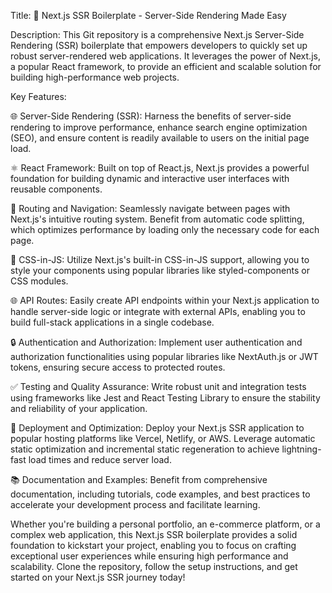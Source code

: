 Title: 🚀 Next.js SSR Boilerplate - Server-Side Rendering Made Easy  

Description:
This Git repository is a comprehensive Next.js Server-Side Rendering (SSR) boilerplate that empowers developers to quickly set up robust server-rendered web applications. It leverages the power of Next.js, a popular React framework, to provide an efficient and scalable solution for building high-performance web projects.

Key Features:

🌐 Server-Side Rendering (SSR): Harness the benefits of server-side rendering to improve performance, enhance search engine optimization (SEO), and ensure content is readily available to users on the initial page load.

⚛️ React Framework: Built on top of React.js, Next.js provides a powerful foundation for building dynamic and interactive user interfaces with reusable components.

🚦 Routing and Navigation: Seamlessly navigate between pages with Next.js's intuitive routing system. Benefit from automatic code splitting, which optimizes performance by loading only the necessary code for each page.

💅 CSS-in-JS: Utilize Next.js's built-in CSS-in-JS support, allowing you to style your components using popular libraries like styled-components or CSS modules.

🌐 API Routes: Easily create API endpoints within your Next.js application to handle server-side logic or integrate with external APIs, enabling you to build full-stack applications in a single codebase.

🔒 Authentication and Authorization: Implement user authentication and authorization functionalities using popular libraries like NextAuth.js or JWT tokens, ensuring secure access to protected routes.

✅ Testing and Quality Assurance: Write robust unit and integration tests using frameworks like Jest and React Testing Library to ensure the stability and reliability of your application.

🚀 Deployment and Optimization: Deploy your Next.js SSR application to popular hosting platforms like Vercel, Netlify, or AWS. Leverage automatic static optimization and incremental static regeneration to achieve lightning-fast load times and reduce server load.

📚 Documentation and Examples: Benefit from comprehensive documentation, including tutorials, code examples, and best practices to accelerate your development process and facilitate learning.

Whether you're building a personal portfolio, an e-commerce platform, or a complex web application, this Next.js SSR boilerplate provides a solid foundation to kickstart your project, enabling you to focus on crafting exceptional user experiences while ensuring high performance and scalability. Clone the repository, follow the setup instructions, and get started on your Next.js SSR journey today!
 
 
